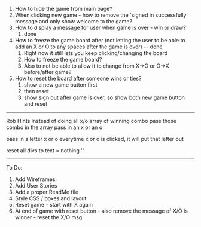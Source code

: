
1. How to hide the game from main page?
2. When clicking new game - how to remove the 'signed in successfully' message and only show welcome to the game?
3. How to display a message for user when game is over - win or draw?
   1. done
4.  How to freeze the game board after (not letting the user to be able to add an X or O to any spaces after the game is over) -- done
    1.  Right now it still lets you keep clicking/changing the board
    2.  How to freeze the game board?
    3.  Also to not be able to allow it to change from X->O or O->X before/after game?
5.  How to reset the board after someone wins or ties? 
    1.  show a new game button first 
    2.  then reset 
    3.  show sign out after game is over, so show both new game button and reset 

--------------------------------------------------------------------

Rob Hints
Instead of doing all x/o
array of winning combo
pass those combo in the array
pass in an x or an o 

pass in a letter
x or o 
everytime x or o is clicked, it will put that letter out 

reset all divs to text = nothing ''

--------------------------------------------------------------------

To Do:
1. Add Wireframes
2. Add User Stories
3. Add a proper ReadMe file
4. Style CSS / boxes and layout
5. Reset game  - start with X again
6. At end of game with reset button - also remove the message of X/O is winner - reset the X/O msg

